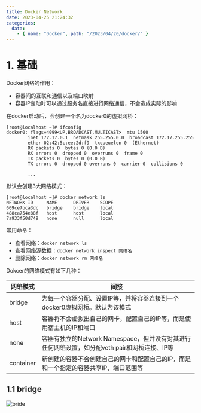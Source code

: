 ```yaml
---
title: Docker Network
date: 2023-04-25 21:24:32
categories:
  data:
    - { name: "Docker", path: "/2023/04/20/docker/" }
---
```


# 1. 基础

Docker网络的作用：

- 容器间的互联和通信以及端口映射
- 容器IP变动时可以通过服务名直接进行网络通信，不会造成实际的影响

在docker启动后，会创建一个名为docker0的虚拟网桥：

```shell
[root@localhost ~]# ifconfig
docker0: flags=4099<UP,BROADCAST,MULTICAST>  mtu 1500
        inet 172.17.0.1  netmask 255.255.0.0  broadcast 172.17.255.255
        ether 02:42:5c:ee:2d:f9  txqueuelen 0  (Ethernet)
        RX packets 0  bytes 0 (0.0 B)
        RX errors 0  dropped 0  overruns 0  frame 0
        TX packets 0  bytes 0 (0.0 B)
        TX errors 0  dropped 0 overruns 0  carrier 0  collisions 0
        
		...
```

默认会创建3大网络模式：

```shell
[root@localhost ~]# docker network ls
NETWORK ID     NAME      DRIVER    SCOPE
669ce7bca3dc   bridge    bridge    local
488ca754e88f   host      host      local
7a933f50d749   none      null      local
```

常用命令：

- 查看网络：`docker network ls`
- 查看网络源数据：`docker network inspect 网络名`
- 删除网络：`docker network rm 网络名`

Dokcer的网络模式有如下几种：

| 网络模式  | 间接                                                         |
| --------- | ------------------------------------------------------------ |
| bridge    | 为每一个容器分配、设置IP等，并将容器连接到一个docker0虚拟网桥。默认为该模式 |
| host      | 容器将不会虚拟出自己的网卡，配置自己的IP等，而是使用宿主机的IP和端口 |
| none      | 容器有独立的Network Namespace，但并没有对其进行任何网络设置，如分配veth pair和网桥连接、IP等 |
| container | 新创建的容器不会创建自己的网卡和配置自己的IP，而是和一个指定的容器共享IP、端口范围等 |

## 1.1 bridge

![bride](https://selfb.asia/public/docker/2023-3-3-06313489-0426-4ddd-905e-909d6f44bcf1.webp)


